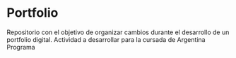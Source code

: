 # Portfolio
Repositorio con el objetivo de organizar cambios durante el desarrollo de un portfolio digital. Actividad a desarrollar para la cursada de Argentina Programa
